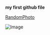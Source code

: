 **my first github file**



[RandomPhoto](https://www.google.com/imgres?imgurl=https%3A%2F%2Fhips.hearstapps.com%2Fhmg-prod.s3.amazonaws.com%2Fimages%2Fdog-puppy-on-garden-royalty-free-image-1586966191.jpg%3Fcrop%3D1.00xw%3A0.669xh%3B0%2C0.190xh%26resize%3D1200%3A*&imgrefurl=https%3A%2F%2Fwww.goodhousekeeping.com%2Flife%2Fpets%2Fg4531%2Fcutest-dog-breeds%2F&tbnid=wzRcY9R2ANhK-M&vet=12ahUKEwiI4uXywK31AhXTFjQIHWcSBgEQMygBegUIARDUAQ..i&docid=2r6Arj4-hBjhNM&w=1200&h=602&itg=1&q=dog&ved=2ahUKEwiI4uXywK31AhXTFjQIHWcSBgEQMygBegUIARDUAQ)

![Image](https://www.google.com/imgres?imgurl=https%3A%2F%2Fhips.hearstapps.com%2Fhmg-prod.s3.amazonaws.com%2Fimages%2Fdog-puppy-on-garden-royalty-free-image-1586966191.jpg%3Fcrop%3D1.00xw%3A0.669xh%3B0%2C0.190xh%26resize%3D1200%3A*&imgrefurl=https%3A%2F%2Fwww.goodhousekeeping.com%2Flife%2Fpets%2Fg4531%2Fcutest-dog-breeds%2F&tbnid=wzRcY9R2ANhK-M&vet=12ahUKEwiI4uXywK31AhXTFjQIHWcSBgEQMygBegUIARDUAQ..i&docid=2r6Arj4-hBjhNM&w=1200&h=602&itg=1&q=dog&ved=2ahUKEwiI4uXywK31AhXTFjQIHWcSBgEQMygBegUIARDUAQ)
